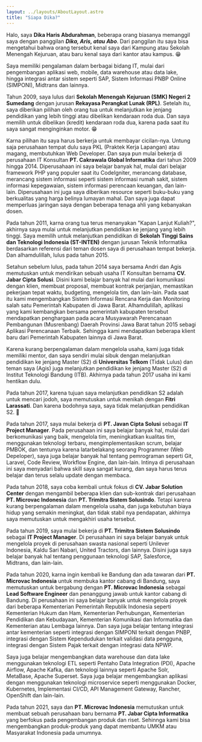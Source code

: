 ```yaml
---
layout: ../layouts/AboutLayout.astro
title: "Siapa Dika?"
---
```


Halo, saya **Dika Haris Abdurahman**, beberapa orang biasanya memanggil saya dengan panggilan **_Dika, Aris, atau Abo_**. Dari panggilan itu saya bisa mengetahui bahwa orang tersebut kenal saya dari Kampung atau Sekolah Menengah Kejuruan, atau baru kenal saya dari kantor atau kampus. 😁

Saya memiliki pengalaman dalam berbagai bidang IT, mulai dari pengembangan aplikasi web, mobile, data warehouse atau data lake, hingga integrasi antar sistem seperti SAP, Sistem Informasi PNBP Online (SIMPONI), Midtrans dan lainnya.

Tahun 2009, saya lulus dari **Sekolah Menengah Kejuruan (SMK) Negeri 2 Sumedang** dengan jurusan **Rekayasa Perangkat Lunak (RPL)**. Setelah itu, saya diberikan pilihan oleh orang tua untuk melanjutkan ke jenjang pendidikan yang lebih tinggi atau dibelikan kendaraan roda dua. Dan saya memilih untuk dibelikan (kredit) kendaraan roda dua, karena pada saat itu saya sangat menginginkan motor. 😁

Karna pilihan itu saya harus berkerja untuk membayar cicilan-nya. Untung saja perusahaan tempat dulu saya PKL (Praktek Kerja Lapangan) atau magang, membutuhkan Web Developer. Dan saya pun mulai bekerja di perusahaan IT Konsultan **PT. Cakrawala Global Informatika** dari tahun 2009 hingga 2014. Diperusahaan ini saya belajar banyak hal, mulai dari belajar framework PHP yang populer saat itu CodeIgniter, merancang database, merancang sistem informasi seperti sistem informasi rumah sakit, sistem informasi kepegawaian, sistem informasi perencaan keuangan, dan lain-lain. Diperusahaan ini juga saya diberikan resource seperti buku-buku yang berkualitas yang harga belinya lumayan mahal. Dan saya juga dapat memperluas jaringan saya dengan beberapa tenaga ahli yang kebanyakan dosen.

Pada tahun 2011, karna orang tua terus menanyakan "Kapan Lanjut Kuliah?", akhirnya saya mulai untuk melanjutkan pendidikan ke jenjang yang lebih tinggi. Saya memilih untuk melanjutkan pendidikan di **Sekolah Tinggi Sains dan Teknologi Indonesia (ST-INTEN)** dengan jurusan Teknik Informatika berdasarkan referensi dari teman dosen saya di perusahaan tempat bekerja. Dan alhamdulillah, lulus pada tahun 2015.

Setahun sebelum lulus, pada tahun 2014 saya bersama Andri dan Agis memutuskan untuk mendirikan sebuah usaha IT Konsultan bernama **CV. Jabar Cipta Solusi**. Disini kami belajar banyak hal mulai dari komunikasi dengan klien, membuat proposal, membuat kontrak perjanjian, memastikan pekerjaan tepat waktu, budgeting, mengelola tim, dan lain-lain. Pada saat itu kami mengembangkan Sistem Informasi Rencana Kerja dan Monitoring salah satu Pemerintah Kabupaten di Jawa Barat. Alhamdulillah, aplikasi yang kami kembangkan bersama pemerintah kabupaten tersebut mendapatkan penghargaan pada acara Musyawarah Perencanaan Pembangunan (Musrenbang) Daerah Provinsi Jawa Barat tahun 2015 sebagi Aplikasi Perencanaan Terbaik. Sehingga kami mendapatkan beberapa klient baru dari Pemerintah Kabupaten lainnya di Jawa Barat.

Karena kurang berpengalaman dalam mengelola usaha, kami juga tidak memiliki mentor, dan saya sendiri mulai sibuk dengan melanjutkan pendidikan ke jenjang Master (S2) di **Universitas Telkom** (Tidak Lulus) dan teman saya (Agis) juga melanjutkan pendidikan ke jenjang Master (S2) di Institut Teknologi Bandung (ITB). Akhirnya pada tahun 2017 usaha ini kami hentikan dulu.

Pada tahun 2017, karena tujuan saya melanjutkan pendidikan S2 adalah untuk mencari jodoh, saya memutuskan untuk menikah dengan **Fitri Larassati**. Dan karena bodohnya saya, saya tidak melanjutkan pendidikan S2. 🙏

Pada tahun 2017, saya mulai bekerja di **PT. Javan Cipta Solusi** sebagai **IT Project Manager**. Pada perusahaan ini saya belajar banyak hal, mulai dari berkomunikasi yang baik, mengelola tim, meningkatkan kualitas tim, menggunakan teknologi terbaru, mengimplementasikan scrum, belajar PMBOK, dan tentunya karena latarbelakang seorang Programmer (Web Depeloper), saya juga belajar banyak hal tentang pemrograman seperti Git, Laravel, Code Review, Workflow Engine, dan lain-lain. Intinya di perusahaan ini saya menyadari bahwa skill saya sangat kurang, dan saya harus terus belajar dan terus selalu update dengan membaca.

Pada tahun 2018, saya coba kembali untuk fokus di **CV. Jabar Solution Center** dengan mengambil beberapa klien dan sub-kontrak dari perusahaan **PT. Microvac Indonesia** dan **PT. Trimitra Sistem Solusindo**. Tetapi karena kurang berpengalaman dalam mengelola usaha, dan juga kebutuhan biaya hidup yang semakin meningkat, dan tidak stabil nya pendapatan, akhirnya saya memutuskan untuk mengakhiri usaha tersebut.

Pada tahun 2019, saya mulai bekerja di **PT. Trimitra Sistem Solusindo** sebagai **IT Project Manager**. Di perusahaan ini saya belajar banyak untuk mengelola proyek di perusahaan swasta nasional seperti Unilever Indonesia, Kaldu Sari Nabari, United Tractors, dan lainnya. Disini juga saya belajar banyak hal tentang penggunaan teknologi SAP, Salesforce, Midtrans, dan lain-lain.

Pada tahun 2020, karna ingin kembali ke Bandung dan ada tawaran dari **PT. Microvac Indonesia** untuk membuka kantor cabang di Bandung, saya memutuskan untuk bergabung dengan **PT. Microvac Indonesia** sebagai **Lead Software Engineer** dan penanggung jawab untuk kantor cabang di Bandung. Di perusahaan ini saya belajar banyak untuk mengelola proyek dari beberapa Kementerian Pemerintah Republik Indonesia seperti Kementerian Hukum dan Ham, Kementerian Perhubungan, Kementerian Pendidikan dan Kebudayaan, Kementerian Komunikasi dan Informatika dan Kementerian atau Lembaga lainnya. Dan saya juga belajar tentang integrasi antar kementerian seperti integrasi dengan SIMPONI terkait dengan PNBP, integrasi dengan Sistem Kependudukan terkait validasi data pengguna, integrasi dengan Sistem Pajak terkait dengan integrasi data NPWP.

Saya juga belajar mengembangkan data warehouse dan data lake menggunakan teknologi ETL seperti Pentaho Data Integration (PDI), Apache Airflow, Apache Kafka, dan teknologi lainnya seperti Apache Solr, MetaBase, Apache Superset. Saya juga belajar mengembangkan aplikasi dengan menggunakan teknologi microservice seperti menggunakan Docker, Kubernetes, Implementasi CI/CD, API Management Gateway, Rancher, OpenShift dan lain-lain.

Pada tahun 2021, saya dan **PT. Microvac Indonesia** memutuskan untuk membuat sebuah perusahaan baru bernama **PT. Jabar Cipta Informatika** yang berfokus pada pengembangan produk dan riset. Sehinnga kami bisa mengembangkan produk-produk yang dapat membantu UMKM atau Masyarakat Indonesia pada umumnya.
